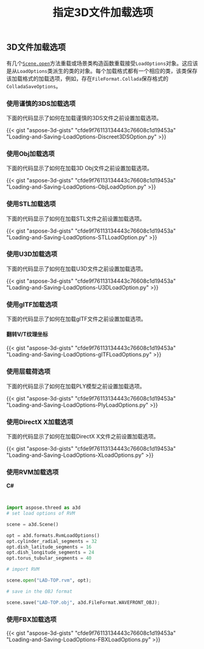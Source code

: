 ﻿---
title: 指定3D文件加载选项
type: docs
weight: 30
url: /zh/python-net/specify-3d-file-load-options/
description: 有几个接受LoadOptions对象的Scene.Open方法重载或Scene类构造函数重载。每种加载格式都有一个相应的类，该类保存该加载格式的加载选项。
---
## **3D文件加载选项**
有几个[`Scene.open`](https://reference.aspose.com/3d/net/aspose.threed/scene)方法重载或场景类构造函数重载接受`LoadOptions`对象。这应该是从`LoadOptions`类派生的类的对象。每个加载格式都有一个相应的类，该类保存该加载格式的加载选项，例如，存在`FileFormat.Collada`保存格式的`ColladaSaveOptions`。
### **使用谨慎的3DS加载选项**
下面的代码显示了如何在加载谨慎的3DS文件之前设置加载选项。

{{< gist "aspose-3d-gists" "cfde9f76113134443c76608c1d19453a" "Loading-and-Saving-LoadOptions-Discreet3DSOption.py" >}}
### **使用Obj加载选项**
下面的代码显示了如何在加载3D Obj文件之前设置加载选项。

{{< gist "aspose-3d-gists" "cfde9f76113134443c76608c1d19453a" "Loading-and-Saving-LoadOptions-ObjLoadOption.py" >}}
### **使用STL加载选项**
下面的代码显示了如何在加载STL文件之前设置加载选项。

{{< gist "aspose-3d-gists" "cfde9f76113134443c76608c1d19453a" "Loading-and-Saving-LoadOptions-STLLoadOption.py" >}}
### **使用U3D加载选项**
下面的代码显示了如何在加载U3D文件之前设置加载选项。

{{< gist "aspose-3d-gists" "cfde9f76113134443c76608c1d19453a" "Loading-and-Saving-LoadOptions-U3DLoadOption.py" >}}
### **使用glTF加载选项**
下面的代码显示了如何在加载glTF文件之前设置加载选项。
#### **翻转V/T纹理坐标**
{{< gist "aspose-3d-gists" "cfde9f76113134443c76608c1d19453a" "Loading-and-Saving-LoadOptions-glTFLoadOptions.py" >}}
### **使用层载荷选项**
下面的代码显示了如何在加载PLY模型之前设置加载选项。

{{< gist "aspose-3d-gists" "cfde9f76113134443c76608c1d19453a" "Loading-and-Saving-LoadOptions-PlyLoadOptions.py" >}}
### **使用DirectX X加载选项**
下面的代码显示了如何在加载DirectX X文件之前设置加载选项。

{{< gist "aspose-3d-gists" "cfde9f76113134443c76608c1d19453a" "Loading-and-Saving-LoadOptions-XLoadOptions.py" >}}
### **使用RVM加载选项**
**C#**

```py


import aspose.threed as a3d
# set load options of RVM

scene = a3d.Scene()

opt = a3d.formats.RvmLoadOptions()
opt.cylinder_radial_segments = 32
opt.dish_latitude_segments = 16
opt.dish_longitude_segments = 24
opt.torus_tubular_segments = 40

# import RVM

scene.open("LAD-TOP.rvm", opt);

# save in the OBJ format

scene.save("LAD-TOP.obj", a3d.FileFormat.WAVEFRONT_OBJ);

```

### **使用FBX加载选项**
{{< gist "aspose-3d-gists" "cfde9f76113134443c76608c1d19453a" "Loading-and-Saving-LoadOptions-FBXLoadOptions.py" >}}
